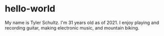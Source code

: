 # hello-world

My name is Tyler Schultz.
I'm 31 years old as of 2021.
I enjoy playing and recording guitar, making electronic music, and mountain biking.
